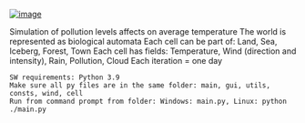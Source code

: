 [![image](https://github.com/Asiazk/World-Pollution-Simulation/assets/108948948/f4bc6c9b-bebf-4b94-bf1d-ff85e1036d1c)](https://im.ezgif.com/tmp/ezgif-1-56534312f0.gif)

  
  Simulation of pollution levels affects on average temperature
    The world is represented as biological automata
    Each cell can be part of: Land, Sea, Iceberg, Forest, Town
    Each cell has fields: Temperature, Wind (direction and intensity), Rain, Pollution, Cloud
    Each iteration = one day

    SW requirements: Python 3.9
    Make sure all py files are in the same folder: main, gui, utils, consts, wind, cell
    Run from command prompt from folder: Windows: main.py, Linux: python ./main.py


